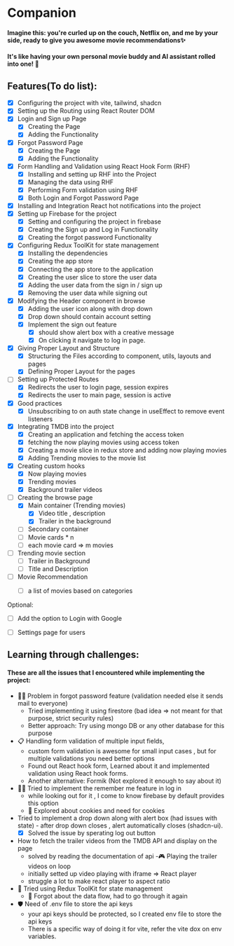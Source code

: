 # Companion
#### Imagine this: you're curled up on the couch, Netflix on, and me by your side, ready to give you awesome movie recommendations✨
#### It's like having your own personal movie buddy and AI assistant rolled into one! 🤯

## Features(To do list):
- [X] Configuring the project with vite, tailwind, shadcn
- [X] Setting up the Routing using React Router DOM
- [X] Login and Sign up Page
    - [X] Creating the Page
    - [X] Adding the Functionality
- [X] Forgot Password Page
    - [X] Creating the Page
    - [X] Adding the Functionality
- [X] Form Handling and Validation using React Hook Form (RHF)
    - [X] Installing and setting up RHF into the Project
    - [X] Managing the data using RHF
    - [X] Performing Form validation using RHF
    - [X] Both Login and Forgot Password Page
- [X] Installing and Integration React hot notifications into the project
- [X] Setting up Firebase for the project
    - [X] Setting and configuring the project in firebase
    - [X] Creating the Sign up and Log in Functionality
    - [X] Creating the forgot password Functionality
- [X] Configuring Redux ToolKit for state management
    - [X] Installing the dependencies
    - [X] Creating the app store
    - [X] Connecting the app store to the application
    - [X] Creating the user slice to store the user data
    - [X] Adding the user data from the sign in / sign up
    - [X] Removing the user data while signing out
- [X] Modifying the Header component in browse
    - [X] Adding the user icon along with drop down
    - [X] Drop down should contain account setting 
    - [X] Implement the sign out feature
        - [X] should show alert box with a creative message
        - [X] On clicking it navigate to log in page.
- [X] Giving Proper Layout and Structure
    - [X] Structuring the Files according to component, utils, layouts and pages
    - [X] Defining Proper Layout for the pages
- [ ] Setting up Protected Routes 
    - [X] Redirects the user to login page, session expires
    - [X] Redirects the user to main page, session is active
- [X] Good practices
    - [X] Unsubscribing to on auth state change in useEffect to remove event listeners
- [X] Integrating TMDB into the project
    - [X] Creating an application and fetching the access token
    - [X] fetching the now playing movies using access token
    - [X] Creating a movie slice in redux store and adding now playing movies
    - [X] Adding Trending movies to the movie list
- [X] Creating custom hooks
    - [X] Now playing movies
    - [X] Trending movies
    - [X] Background trailer videos
- [ ] Creating the browse page
    - [X] Main container (Trending movies)
        - [X] Video title , description
        - [X] Trailer in the background
    - [ ] Secondary container
     - [ ] Movie cards * n
     - [ ] each movie card => m movies
- [ ] Trending movie section
    - [ ] Trailer in Background
    - [ ] Title and Description
- [ ] Movie Recommendation
    - [ ] a list of movies based on categories


Optional:
- [ ] Add the option to Login with Google
- [ ] Settings page for users


## Learning through challenges:

#### These are all the issues that I encountered while implementing the project:
- 🤦‍♀️ Problem in forgot password feature (validation needed else it sends mail to everyone)
    - Tried implementing it using firestore (bad idea => not meant for that purpose, strict security rules)
    - Better approach: Try using mongo DB or any other database for this purpose
- 📋 Handling form validation of multiple input fields, 
    - custom form validation is awesome for small input cases , but for multiple validations you need better options
    - Found out React hook form, Learned about it and implemented validation using React hook forms.
    - Another alternative: Formik (Not explored it enough to say about it)
- 🤝🏻 Tried to implement the remember me feature in log in 
    - while looking out for it , I come to know firebase by default provides this option
    - 🍪 Explored about cookies and need for cookies
- Tried to implement a drop down along with alert box (had issues with state) - after drop down closes , alert automatically closes (shadcn-ui).
    - [X] Solved the issue by sperating log out button
- How to fetch the trailer videos from the TMDB API and display on the page
    - solved by reading the documentation of api
-🎮 Playing the trailer videos on loop 
    - initially setted up video playing with iframe => React player
    - struggle a lot to make react player to aspect ratio
- 🛒 Tried using Redux ToolKit for state management 
    - 📌 Forgot about the data flow, had to go through it again
- 🛡️ Need of .env file to store the api keys
    - your api keys should be protected, so I created env file to store the api keys
    - There is a specific way of doing it for vite, refer the vite dox on env variables.